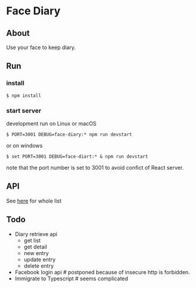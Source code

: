 # Face Diary
## About

Use your face to keep diary.

## Run

### install
```shell
$ npm install
```
### start server
development run on Linux or macOS
```shell
$ PORT=3001 DEBUG=face-diary:* npm run devstart
```
or on windows
```shell
$ set PORT=3001 DEBUG=face-diart:* & npm run devstart
```

note that the port number is set to 3001 to avoid confict of React server.

## API
See [here](https://csil-git1.cs.surrey.sfu.ca/CMPT470WindowsVista/face-diary/wikis/apis) for whole list 

## Todo
- Diary retrieve api
    - get list
    - get detail
    - new entry
    - update entry
    - delete entry
- Facebook login api  # postponed because of insecure http is forbidden.
- Immigrate to Typescript # seems complicated
